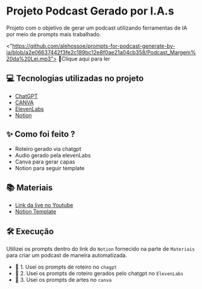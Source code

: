 # Projeto Podcast Gerado por I.A.s

Projeto com o objetivo de gerar um podcast utilizando ferramentas de IA por meio de prompts mais trabalhado.

<"https://github.com/alehossoe/prompts-for-podcast-generate-by-ia/blob/a2e06637442f3fe2c189bc12e8f0ae21a04cb358/Podcast_Margem%20da%20Lei.mp3"> 📕Clique aqui para ler</a>

## 💻 Tecnologias utilizadas no projeto

- [ChatGPT](https://chat.openai.com/) 
- [CANVA](https://www.canva.com/dream-lab)
- [ElevenLabs](https://beta.elevenlabs.io/)
- [Notion](https://www.notion.so/PAS-Podcast-AI-Studio-17829124cad0809abe8ccd099f26bf74/)

## ✨ Como foi feito ?

- Roteiro gerado via chatgpt
- Audio gerado pela elevenLabs
- Canva para gerar capas
- Notion para seguir template 

## 📚 Materiais

- [Link da live no Youtube](https://www.youtube.com)
- [Notion Template](https://helpful-jump-17b.notion.site/PAS-Podcast-AI-Studio-210489e15d7a4a73b743bb159e45d06f?pvs=4)

## 🛠️ Execução

Utilizei os prompts dentro do link do `Notion` fornecido na parte de `Materiais` para criar um podcast de maneira automatizada.

- 🤖 1. Usei os prompts de roteiro no `chagpt`
- 🤖 2. Usei os prompts de roteiro gerados pelo chatgpt no  `ElevenLabs`
- 🤖 3. Usei os prompts de artes no `canva`
